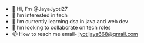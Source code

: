 - 👋 Hi, I’m @JayaJyoti27
- 👀 I’m interested in tech
- 🌱 I’m currently learning dsa in java and web dev
- 💞️ I’m looking to collaborate on tech roles
- 📫 How to reach me email- jyotijaya668@gmail.com

<!---
JayaJyoti27/JayaJyoti27 is a ✨ special ✨ repository because its `README.md` (this file) appears on your GitHub profile.
You can click the Preview link to take a look at your changes.
--->
